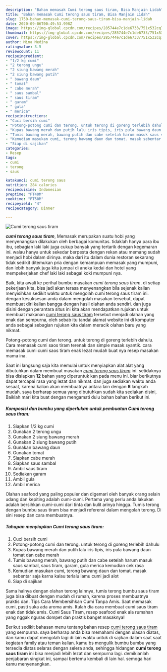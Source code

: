 ```yaml
---
description: "Bahan memasak Cumi terong saus tiram, Bisa Manjain Lidah"
title: "Bahan memasak Cumi terong saus tiram, Bisa Manjain Lidah"
slug: 1750-bahan-memasak-cumi-terong-saus-tiram-bisa-manjain-lidah
date: 2020-09-06T00:49:53.998Z
image: https://img-global.cpcdn.com/recipes/285744e7c1de6733/751x532cq70/cumi-terong-saus-tiram-foto-resep-utama.jpg
thumbnail: https://img-global.cpcdn.com/recipes/285744e7c1de6733/751x532cq70/cumi-terong-saus-tiram-foto-resep-utama.jpg
cover: https://img-global.cpcdn.com/recipes/285744e7c1de6733/751x532cq70/cumi-terong-saus-tiram-foto-resep-utama.jpg
author: Mina Medina
ratingvalue: 3.5
reviewcount: 11
recipeingredient:
- "1/2 kg cumi"
- "2 terong ungu"
- "2 siung bawang merah"
- "2 siung bawang putih"
- " bawang daun"
- " tomat"
- " cabe merah"
- " saus sambal"
- " saus tiram"
- " garam"
- " gula"
- " merica"
recipeinstructions:
- "Cuci bersih cumi"
- "Potong-potong cumi dan terong. untuk terong di goreng terlebih dahulu"
- "Kupas bawang merah dan putih lalu iris tipis, iris pula bawang daun tomat dan cabe merah"
- "Tumis bawang merah, bawang putih dan cabe setelah harum masuk saus sambal, saus tiram, garam, gula merica kemudian cek rasa"
- "Kemudian masukan cumi, terong bawang daun dan tomat. masak sebentar saja karna kalau terlalu lamu cumi jadi alot"
- "Siap di sajikan"
categories:
- Resep
tags:
- cumi
- terong
- saus

katakunci: cumi terong saus 
nutrition: 284 calories
recipecuisine: Indonesian
preptime: "PT40M"
cooktime: "PT50M"
recipeyield: "4"
recipecategory: Dinner

---
```



![Cumi terong saus tiram](https://img-global.cpcdn.com/recipes/285744e7c1de6733/751x532cq70/cumi-terong-saus-tiram-foto-resep-utama.jpg)

<b><i>cumi terong saus tiram</i></b>, Memasak merupakan suatu hobi yang menyenangkan dilakukan oleh berbagai komunitas. tidaklah hanya para ibu ibu, sebagian laki laki juga cukup banyak yang tertarik dengan kegemaran ini. walau hanya untuk sekedar berpesta dengan rekan atau memang sudah menjadi hobi dalam dirinya. maka dari itu dalam dunia restoran sekarang tidak sedikit ditemukan pria dengan kemampuan memasak yang mumpuni, dan lebih banyak juga kita jumpai di aneka kedai dan hotel yang mempekerjakan chef laki laki sebagai koki mumpuni nya.

Baik, kita awali ke perihal bumbu masakan <i>cumi terong saus tiram</i>. di setiap pekerjaan kita, bisa jadi akan terasa menyenangkan bila sejenak kalian menyisihkan sedikit waktu untuk mengolah cumi terong saus tiram ini. dengan kesuksesan anda dalam mengolah masakan tersebut, dapat membuat diri kalian bangga dengan hasil olahan anda sendiri. dan juga disini dengan perantara situs ini kita akan mendapatkan rujukan untuk membuat makanan <u>cumi terong saus tiram</u> tersebut menjadi olahan yang enak dan sempurna, oleh sebab itu tandai alamat website ini di komputer anda sebagai sebagian rujukan kita dalam meracik olahan baru yang nikmat.

Potong-potong cumi dan terong. untuk terong di goreng terlebih dahulu. Cara memasak cumi saos tiram terenak dan simple masak syantik. cara memasak cumi cumi saos tiram enak lezat mudah buat nya resep masakan mama ina.


Saat ini langsung saja kita memulai untuk menyiapkan alat alat yang dibutuhkan dalam membuat masakan <u><i>cumi terong saus tiram</i></u> ini. setidaknya bisa disiapkan <b>12</b> bahan yang diperuntuk kan pada menu ini. biar berikutnya dapat tercapai rasa yang lezat dan nikmat. dan juga sediakan waktu anda sesaat, karena kalian akan membuatnya antara lain dengan <b>6</b> langkah mudah. saya berharap semua yang dibutuhkan sudah kita sediakan disini, Baiklah mari kita buat dengan mengamati dulu bahan bahan berikut ini.

<!--inarticleads1-->

##### Komposisi dan bumbu yang diperlukan untuk pembuatan Cumi terong saus tiram:

1. Siapkan 1/2 kg cumi
1. Gunakan 2 terong ungu
1. Gunakan 2 siung bawang merah
1. Gunakan 2 siung bawang putih
1. Gunakan  bawang daun
1. Gunakan  tomat
1. Siapkan  cabe merah
1. Siapkan  saus sambal
1. Ambil  saus tiram
1. Sediakan  garam
1. Ambil  gula
1. Ambil  merica


Olahan seafood yang paling populer dan digemari oleh banyak orang selain udang dan kepiting adalah cumi-cumi. Pertama yang perlu anda lakukan adalah bersihkan cumi-cumi dari tinta dan kulit arinya hingga. Tumis terong dengan bumbu saus tiram bisa menjadi referensi dalam mengolah terong. Di sini resep dan cara membuatnya. 

<!--inarticleads2-->

##### Tahapan menyiapkan Cumi terong saus tiram:

1. Cuci bersih cumi
1. Potong-potong cumi dan terong. untuk terong di goreng terlebih dahulu
1. Kupas bawang merah dan putih lalu iris tipis, iris pula bawang daun tomat dan cabe merah
1. Tumis bawang merah, bawang putih dan cabe setelah harum masuk saus sambal, saus tiram, garam, gula merica kemudian cek rasa
1. Kemudian masukan cumi, terong bawang daun dan tomat. masak sebentar saja karna kalau terlalu lamu cumi jadi alot
1. Siap di sajikan


Sama halnya dengan olahan terong lainnya, tumis terong bumbu saus tiram juga bisa dibuat dengan mudah di rumah, karena proses membuatnya praktis dan. Tips Cara Membersihkan Cumi Tanpa Amis. Saat memasak cumi, pasti suka ada aroma amis. Itulah dia cara membuat cumi saus tiram enak dan tidak amis. Cumi Saus Tiram, resep seafood enak ala rumahan yang nggak nguras dompet dan praktis banget masaknya! 

Berikut sedikit bahasan menu tentang bahan resep <u>cumi terong saus tiram</u> yang sempurna. saya berharap anda bisa memahami dengan ulasan diatas, dan kamu dapat mengolah lagi di lain waktu untuk di sajikan dalam saat saat kegiatan family atau teman kalian. kamu bs mengulik bumbu bumbu yang tersedia diatas selaras dengan selera anda, sehingga hidangan <b>cumi terong saus tiram</b> ini bisa menjadi lebih lezat dan sempurna lagi. demikianlah penjabaran singkat ini, sampai bertemu kembali di lain hal. semoga hari kamu menyenangkan.
